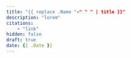 ```yaml
---
title: "{{ replace .Name "-" " " | title }}"
description: "lorem"
citations: 
	- "link"
hidden: false
draft: true
date: {{ .Date }}
---
```


